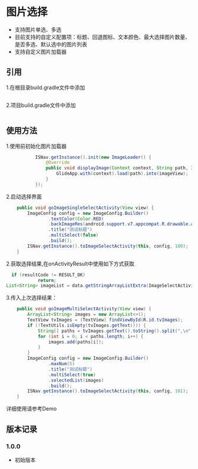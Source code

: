 # 图片选择

- 支持图片单选、多选
- 目前支持的自定义配置项：标题、回退图标、文本颜色、最大选择图片数量、是否多选、默认选中的图片列表
- 支持自定义图片加载器

## 引用

1.在根目录build.gradle文件中添加

```groovy

```

2.项目build.gradle文件中添加

```groovy

```

## 使用方法

1.使用前初始化图片加载器
```java
           ISNav.getInstance().init(new ImageLoader() {
               @Override
               public void displayImage(Context context, String path, ImageView imageView) {
                   GlideApp.with(context).load(path).into(imageView);
               }
           });
```


2.启动选择界面

```java
    public void goImageSingleSelectActivity(View view) {
        ImageConfig config = new ImageConfig.Builder()
                .textColor(Color.RED)
                .backImageRes(android.support.v7.appcompat.R.drawable.abc_ic_ab_back_material)
                .title("测试标题")
                .multiSelect(false)
                .build();
        ISNav.getInstance().toImageSelectActivity(this, config, 100);
    }
```

2.获取选择结果,在onActivityResult中使用如下方式获取

```java
  if (resultCode != RESULT_OK)
            return;
List<String> imageList = data.getStringArrayListExtra(ImageSelectActivity.KEY_result);
```

3.传入上次选择结果：

```java
    public void goImageMultiSelectActivity(View view) {
        ArrayList<String> images = new ArrayList<>();
        TextView tvImages = (TextView) findViewById(R.id.tvImages);
        if (!TextUtils.isEmpty(tvImages.getText())) {
            String[] paths = tvImages.getText().toString().split(",\n");
            for (int i = 0; i < paths.length; i++) {
                images.add(paths[i]);
            }
        }
        ImageConfig config = new ImageConfig.Builder()
                .maxNum(5)
                .title("测试标题")
                .multiSelect(true)
                .selectedList(images)
                .build();
        ISNav.getInstance().toImageSelectActivity(this, config, 101);
    }
```

详细使用请参考Demo


## 版本记录

### 1.0.0
- 初始版本